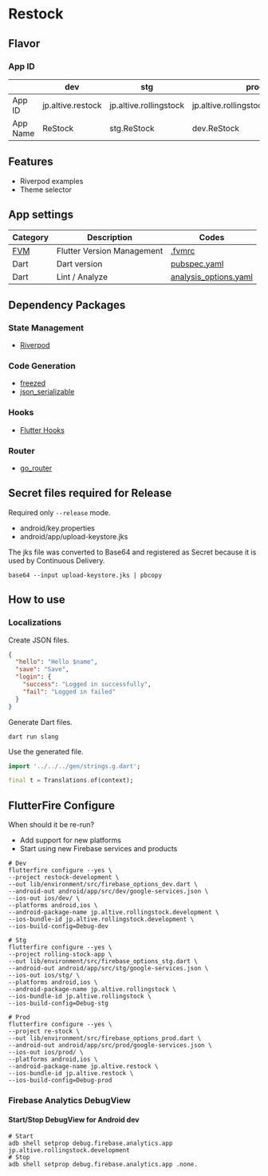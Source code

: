 # Restock

## Flavor

### App ID

| | dev | stg | prod |
| --- | --- | --- | --- |
| App ID | jp.altive.restock | jp.altive.rollingstock | jp.altive.rollingstock.development |
| App Name | ReStock | stg.ReStock | dev.ReStock |

## Features

- Riverpod examples
- Theme selector

## App settings
| Category                                 | Description                | Codes                                            |
| ---------------------------------------- | -------------------------- | ------------------------------------------------ |
| [FVM](https://github.com/leoafarias/fvm) | Flutter Version Management | [.fvmrc](../../.fvmrc)                           |
| Dart                                     | Dart version               | [pubspec.yaml](./pubspec.yaml)                   |
| Dart                                     | Lint / Analyze             | [analysis_options.yaml](./analysis_options.yaml) |

## Dependency Packages

### State Management
- [Riverpod](https://riverpod.dev/)

### Code Generation
- [freezed](https://pub.dev/packages/freezed)
- [json_serializable](https://pub.dev/packages/json_serializable)

### Hooks
- [Flutter Hooks](https://pub.dev/packages/flutter_hooks)

### Router
- [go_router](https://pub.dev/packages/go_router)

## Secret files required for Release

Required only `--release` mode.

- android/key.properties
- android/app/upload-keystore.jks

The jks file was converted to Base64 and registered as Secret because it is used by Continuous Delivery.

```
base64 --input upload-keystore.jks | pbcopy
```

## How to use

### Localizations

Create JSON files.

```json
{
  "hello": "Hello $name",
  "save": "Save",
  "login": {
    "success": "Logged in successfully",
    "fail": "Logged in failed"
  }
}
```
Generate Dart files.

```shell
dart run slang
```

Use the generated file.

```dart
import '../../../gen/strings.g.dart';

final t = Translations.of(context);
```

## FlutterFire Configure

When should it be re-run?
- Add support for new platforms
- Start using new Firebase services and products

```shell
# Dev
flutterfire configure --yes \
--project restock-development \
--out lib/environment/src/firebase_options_dev.dart \
--android-out android/app/src/dev/google-services.json \
--ios-out ios/dev/ \
--platforms android,ios \
--android-package-name jp.altive.rollingstock.development \
--ios-bundle-id jp.altive.rollingstock.development \
--ios-build-config=Debug-dev

# Stg
flutterfire configure --yes \
--project rolling-stock-app \
--out lib/environment/src/firebase_options_stg.dart \
--android-out android/app/src/stg/google-services.json \
--ios-out ios/stg/ \
--platforms android,ios \
--android-package-name jp.altive.rollingstock \
--ios-bundle-id jp.altive.rollingstock \
--ios-build-config=Debug-stg

# Prod
flutterfire configure --yes \
--project re-stock \
--out lib/environment/src/firebase_options_prod.dart \
--android-out android/app/src/prod/google-services.json \
--ios-out ios/prod/ \
--platforms android,ios \
--android-package-name jp.altive.restock \
--ios-bundle-id jp.altive.restock \
--ios-build-config=Debug-prod
```

### Firebase Analytics DebugView

#### Start/Stop DebugView for Android dev

```shell
# Start
adb shell setprop debug.firebase.analytics.app jp.altive.rollingstock.development
# Stop
adb shell setprop debug.firebase.analytics.app .none.
```
